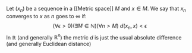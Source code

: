 Let $(x_n)$ be a sequence in a [[Metric space]] $M$ and $x\in M$.
We say that $x_n$ converges to $x$ as $n$ goes to $\infty$ if:
$$
(\forall \epsilon>0)(\exists M\in \mathbb{N})(\forall n>M)\ d(x_n,x)<\epsilon
$$
In $\mathbb{R}$ (and generally $\mathbb{R}^{n}$) the metric $d$ is just the usual 
absolute difference (and generally Euclidean distance)

